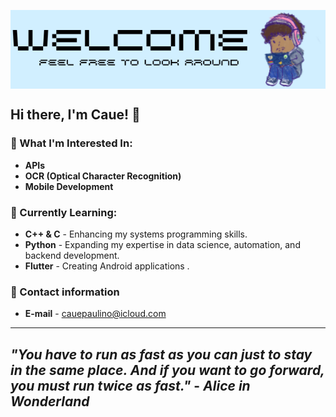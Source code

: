 

<p align="center">
<img align="center" src="https://github.com/caueSordi/caueSordi/blob/main/welcome_new.png">
</p>


## Hi there, I'm Caue! 👋

### 👀 What I'm Interested In:
- **APIs**
- **OCR (Optical Character Recognition)**
- **Mobile Development**

### 🌱 Currently Learning:
- **C++ & C** - Enhancing my systems programming skills.
- **Python** - Expanding my expertise in data science, automation, and backend development.
- **Flutter** - Creating Android applications .
  
### 📩 Contact information
- **E-mail** - cauepaulino@icloud.com

---
*"You have to run as fast as you can just to stay in the same place. And if you want to go forward, you must run twice as fast."* - *Alice in Wonderland*
---



